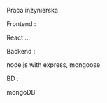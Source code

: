 Praca inżynierska


Frontend : 

React
...


Backend : 

node.js with express,
mongoose


BD : 

mongoDB